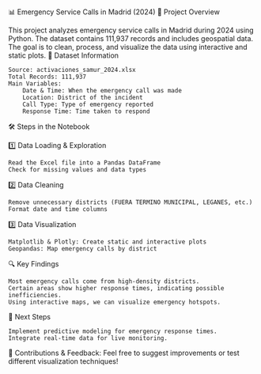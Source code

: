 📊 Emergency Service Calls in Madrid (2024)
📂 Project Overview

This project analyzes emergency service calls in Madrid during 2024 using Python. The dataset contains 111,937 records and includes geospatial data. The goal is to clean, process, and visualize the data using interactive and static plots.
📌 Dataset Information

    Source: activaciones_samur_2024.xlsx
    Total Records: 111,937
    Main Variables:
        Date & Time: When the emergency call was made
        Location: District of the incident
        Call Type: Type of emergency reported
        Response Time: Time taken to respond

🛠️ Steps in the Notebook

1️⃣ Data Loading & Exploration

    Read the Excel file into a Pandas DataFrame
    Check for missing values and data types

2️⃣ Data Cleaning

    Remove unnecessary districts (FUERA TERMINO MUNICIPAL, LEGANES, etc.)
    Format date and time columns

3️⃣ Data Visualization

    Matplotlib & Plotly: Create static and interactive plots
    Geopandas: Map emergency calls by district

🔍 Key Findings

    Most emergency calls come from high-density districts.
    Certain areas show higher response times, indicating possible inefficiencies.
    Using interactive maps, we can visualize emergency hotspots.

🚀 Next Steps

    Implement predictive modeling for emergency response times.
    Integrate real-time data for live monitoring.

📢 Contributions & Feedback: Feel free to suggest improvements or test different visualization techniques!


